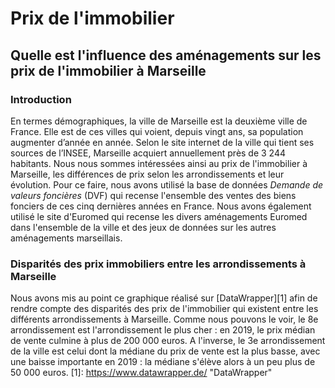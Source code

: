 # Prix de l'immobilier 
## Quelle est l'influence des aménagements sur les prix de l'immobilier à Marseille
### Introduction
En termes démographiques, la ville de Marseille est la deuxième ville de France. Elle est de ces villes qui voient, depuis vingt ans, sa population augmenter d’année en année. Selon le site internet de la ville qui tient ses sources de l’INSEE, Marseille acquiert annuellement près de 3 244 habitants. Nous nous sommes intéressées ainsi au prix de l'immobilier à Marseille, les différences de prix selon les arrondissements et leur évolution. Pour ce faire, nous avons utilisé la base de données *Demande de valeurs foncières* (DVF) qui recense l'ensemble des ventes des biens fonciers de ces cinq dernières années en France. Nous avons également utilisé le site d'Euromed qui recense les divers aménagements Euromed dans l'ensemble de la ville et des jeux de données sur les autres aménagements marseillais. 
### Disparités des prix immobiliers entre les arrondissements à Marseille

Nous avons mis au point ce graphique réalisé sur [DataWrapper][1] afin de rendre compte des disparités des prix de l'immobilier qui existent entre les différents arrondissements à Marseille. Comme nous pouvons le voir, le 8e arrondissement est l'arrondissement le plus cher : en 2019, le prix médian de vente culmine à plus de 200 000 euros. A l'inverse, le 3e arrondissement de la ville est celui dont la médiane du prix de vente est la plus basse, avec une baisse importante en 2019 : la médiane s'élève alors à un peu plus de 50 000 euros. 
[1]: <https://www.datawrapper.de/> "DataWrapper"
